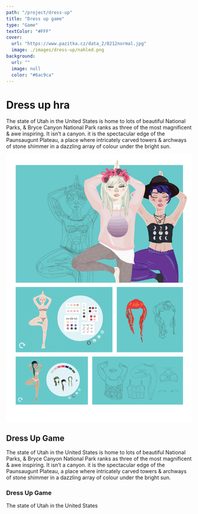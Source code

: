 ```yaml
---
path: "/project/dress-up"
title: "Dress up game"
type: "Game"
textColor: "#FFF"
cover:
  url: "https://www.pazitka.cz/data_2/8212normal.jpg"
  image: ./images/dress-up/nahled.png
background:
  url: ""
  image: null
  color: "#6ac9ca"
---
```


# Dress up hra

The state of Utah in the United States is home to lots of beautiful National Parks, & Bryce Canyon National Park ranks as three of the most magnificent & awe inspiring. It isn’t a 
canyon. it is the spectacular edge of the Paunsaugunt Plateau, a place where intricately carved towers & archways of stone shimmer in a dazzling array of colour under the bright sun.

<!-- Pozor, je třeba oddělit potenciální obsah v Markdownu prázdnými řádky, obrázky doporučuji načítat markdownem, nikoliv HTML -->
<full-width color="#6ac9ca">

  ![Screenshoty](./images/dress-up/dressup.png)

</full-width>

## Dress Up Game

The state of Utah in the United States is home to lots of beautiful National Parks, & Bryce Canyon National Park ranks as three of the most magnificent & awe inspiring. It isn’t a canyon. it is the spectacular edge of the Paunsaugunt Plateau, a place where intricately carved towers & archways of stone shimmer in a dazzling array of colour under the bright sun.

### Dress Up Game

The state of Utah in the United States
